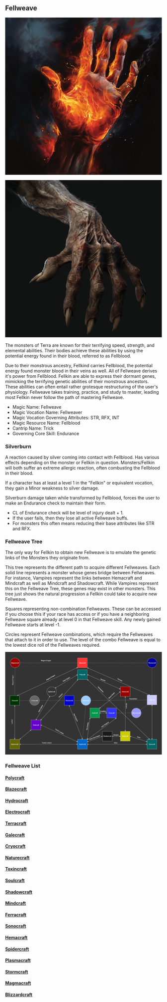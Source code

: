 ## Fellweave

![](Blazecraft/Blazecraft.png)

![](Polycraft/Polycraft.png)

The monsters of Terra are known for their terrifying speed, strength, and elemental abilities. Their bodies achieve these abilities by using the potential energy found in their blood, referred to as Fellblood.

Due to their monstrous ancestry, Fellkind carries Fellblood, the potential energy found monster blood in their veins as well. All of Fellweave derives it's power from Fellblood. Fellkin are able to express their dormant genes, mimicking the terrifying genetic abilities of their monstrous ancestors. These abilities can often entail rather grotesque restructuring of the user's physiology. Fellweave takes training, practice, and study to master, leading most Fellkin never follow the path of mastering Fellweave.

- Magic Name: Fellweave
- Magic Vocation Name: Fellweaver
- Magic Vocation Governing Attributes: STR, RFX, INT
- Magic Resource Name: Fellblood
- Cantrip Name: Trick
- Governing Core Skill: Endurance

### Silverburn

A reaction caused by silver coming into contact with Fellblood. Has various effects depending on the monster or Fellkin in question. Monsters/Fellkin will both suffer an extreme allergic reaction, often combusting the Fellblood in their blood.

If a character has at least a level 1 in the "Fellkin" or equivalent vocation, they gain a Minor weakness to silver damage.

Silverburn damage taken while transformed by Fellblood, forces the user to make an Endurance check to maintain their form.

* CL of  Endurance check will be level of injury dealt + 1.
* If the user fails, then they lose all active Fellweave buffs.
* For monsters this often means reducing their base attributes like STR and RFX.

### Fellweave Tree

The only way for Fellkin to obtain new Fellweave is to emulate the genetic links of the Monsters they originate from.

This tree represents the different path to acquire different Fellweaves. Each solid line represents a monster whose genes bridge between Fellweaves. For instance, Vampires represent the links between Hemacraft and Mindcraft as well as Mindcraft and Shadowcraft. While Vampires represent this on the Fellweave Tree, these genes may exist in other monsters. This tree just shows the natural progression a Fellkin could take to acquire new Fellweave.

Squares representing non-combination Fellweaves. These can be accessed if you choose this if your race has access or if you have a neighboring Fellweave square already at level 0 in that Fellweave skill. Any newly gained Fellweave starts at level -1.

Circles represent Fellweave combinations, which require the Fellweaves that attach to it in order to use. The level of the combo Fellweave is equal to the lowest dice roll of the Fellweaves required.

![alt text](FellweaveTree.png)

### Fellweave List

#### [Polycraft](Polycraft/Polycraft.md)

#### [Blazecraft](Blazecraft/Blazecraft.md)

#### [Hydrocraft](Hydrocraft/Hydrocraft.md)

#### [Electrocraft](Electrocraft/Electrocraft.md)

#### [Terracraft](Terracraft/Terracraft.md)

#### [Galecraft](Galecraft/Galecraft.md)

#### [Cryocraft](Cryocraft/Cryocraft.md)

#### [Naturecraft](Naturecraft/Naturecraft.md)

#### [Toxincraft](Toxincraft/Toxincraft.md)

#### [Soulcraft](Soulcraft/Soulcraft.md)

#### [Shadowcraft](Shadowcraft/Shadowcraft.md)

#### [Mindcraft](Mindcraft/Mindcraft.md)

#### [Ferracraft](Ferracraft/Ferracraft.md)

#### [Sonocraft](Sonocraft/Sonocraft.md)

#### [Hemacraft](Hemacraft/Hemacraft.md)

#### [Spidercraft](Spidercraft/Spidercraft.md)

#### [Plasmacraft](Plasmacraft/Plasmacraft.md)

#### [Stormcraft](Stormcraft/Stormcraft.md)

#### [Magmacraft](Magmacraft/Magmacraft.md)

#### [Blizzardcraft](Blizzardcraft/Blizzardcraft.md)
